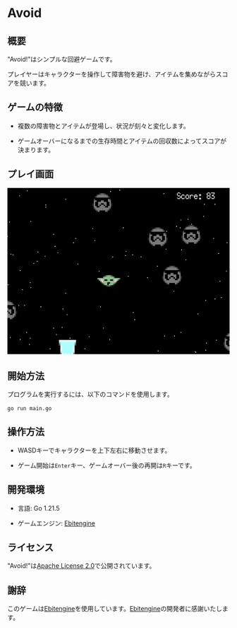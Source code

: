 # Avoid

## 概要

"Avoid!"はシンプルな回避ゲームです。

プレイヤーはキャラクターを操作して障害物を避け、アイテムを集めながらスコアを競います。

## ゲームの特徴

- 複数の障害物とアイテムが登場し、状況が刻々と変化します。

- ゲームオーバーになるまでの生存時間とアイテムの回収数によってスコアが決まります。

## プレイ画面

![DEMO](assets/demo.png)

## 開始方法

プログラムを実行するには、以下のコマンドを使用します。

```
go run main.go
```

## 操作方法

- WASDキーでキャラクターを上下左右に移動させます。

- ゲーム開始は`Enter`キー、ゲームオーバー後の再開は`R`キーです。

## 開発環境

- 言語: Go 1.21.5

- ゲームエンジン: [Ebitengine](https://ebitengine.org/ja/)

## ライセンス

"Avoid!"は[Apache License 2.0](https://github.com/hajimehoshi/ebiten/blob/main/LICENSE)で公開されています。

## 謝辞

このゲームは[Ebitengine](https://ebitengine.org/ja/)を使用しています。[Ebitengine](https://ebitengine.org/ja/)の開発者に感謝いたします。